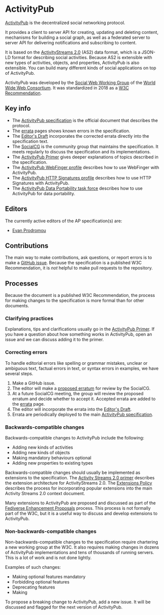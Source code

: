 # ActivityPub

[ActivityPub](https://www.w3.org/TR/activitypub/) is the decentralized social networking protocol.

It provides a client to server API for creating, updating and deleting content, mechanisms for building a social graph, as well as a federated server to server API for delivering notifications and subscribing to content.

It is based on the [ActivityStreams 2.0](https://www.w3.org/TR/activitystreams-core/) (AS2) data format, which is a JSON-LD format for describing social activities. Because AS2 is extensible with new types of activities, objects, and properties, ActivityPub is also extensible. You can build many different kinds of social applications on top of ActivityPub.

ActivityPub was developed by the [Social Web Working Group](https://www.w3.org/Social/WG) of the [World Wide Web Consortium](https://www.w3.org/). It was standardized in 2018 as a [W3C Recommendation](https://www.w3.org/TR/activitypub/).

## Key info

- The [ActivityPub specification](https://www.w3.org/TR/activitypub/) is the official document that describes the protocol.
- The [errata](https://www.w3.org/wiki/ActivityPub_errata) pages shows known errors in the specification.
- The [Editor's Draft](https://w3.github.io/activitypub/) incorporates the corrected errata directly into the specification text.
- The [SocialCG](https://www.w3.org/community/socialcg/) is the community group that maintains the specification. It meets regularly to discuss the specification and its implementations.
- The [ActivityPub Primer](https://www.w3.org/wiki/ActivityPub/Primer) gives deeper explanations of topics described in the specification.
- The [ActivityPub WebFinger profile](https://swicg.github.io/activitypub-webfinger/) describes how to use WebFinger with ActivityPub.
- The [ActivityPub HTTP Signatures profile](https://swicg.github.io/activitypub-http-signatures/) describes how to use HTTP Signatures with ActivityPub.
- The [ActivityPub Data Portability task force](https://swicg.github.io/activitypub-data-portability/) describes how to use ActivityPub for data portability.

## Editors

The currently active editors of the AP specification(s) are:

- [Evan Prodromou](https://github.com/evanp)

## Contributions

The main way to make contributions, ask questions, or report errors is to make a [GitHub issue](https://github.com/w3c/activitypub/issues). Because the specification is a published W3C Recommendation, it is *not* helpful to make pull requests to the repository.

## Processes

Because the document is a published W3C Recommendation, the process for making changes to the specification is more formal than for other documents.

### Clarifying practices

Explanations, tips and clarifications usually go in the [ActivityPub Primer](https://www.w3.org/wiki/ActivityPub/Primer). If you have a question about how something works in ActivityPub, open an issue and we can discuss adding it to the primer.

### Correcting errors

To handle editorial errors like spelling or grammar mistakes, unclear or ambiguous text, factual errors in text, or syntax errors in examples, we have several steps.

1. Make a GitHub issue.
2. The editor will make a [proposed erratum](https://www.w3.org/wiki/ActivityPub_errata/Proposed) for review by the SocialCG.
3. At a future SocialCG meeting, the group will review the proposed erratum and decide whether to accept it. Accepted errata are added to the [errata](https://www.w3.org/wiki/ActivityPub_errata) page.
4. The editor will incorporate the errata into the [Editor's Draft](https://w3.github.io/activitypub/).
5. Errata are periodically deployed to the main [ActivityPub specification](https://www.w3.org/TR/activitypub/).

### Backwards-compatible changes

Backwards-compatible changes to ActivityPub include the following:

- Adding new kinds of activities
- Adding new kinds of objects
- Making mandatory behaviours optional
- Adding new properties to existing types

Backwards-compatible changes should usually be implemented as extensions to the specification. The [Activity Streams 2.0 primer](https://www.w3.org/wiki/Activity_Streams/Primer/Extensions) describes the extension architecture for ActivityStreams 2.0. The [Extensions Policy](https://swicg.github.io/extensions-policy/) describes the process for incorporating popular extensions into the main Activity Streams 2.0 context document.

Many extensions to ActivityPub are proposed and discussed as part of the [Fediverse Enhancement Proposals](https://codeberg.org/fediverse/fep) process. This process is not formally part of the W3C, but it is a useful way to discuss and develop extensions to ActivityPub.

### Non-backwards-compatible changes

Non-backwards-compatible changes to the specification require chartering a new working group at the W3C. It also requires making changes in dozens of ActivityPub implementations and tens of thousands of running servers. This is a lot of work and is not done lightly.

Examples of such changes:

- Making optional features mandatory
- Forbidding optional features
- Deprecating features
- Making

To propose a breaking change to ActivityPub, add a new issue. It will be discussed and flagged for the next version of ActivityPub.